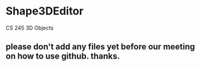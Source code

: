 # Shape3DEditor
CS 245 3D Objects
<h2> please don't add any files yet before our meeting on how to use github. thanks. </h2>
